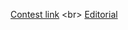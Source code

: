 [Contest link]([https://toph.co/c/sec-inter-university-junior-2022](https://toph.co/c/buet-inter-university-2022))
<br>
[Editorial](https://drive.google.com/file/d/1Urqsv7_KbEtJaJ_xBZzXrdggYocELYPa/view?fbclid=IwAR3KM4ncPmvWpVINYllYisoJuSjAK2YScY1kVfQJgzYShIE7TZOF9atCQlk)
